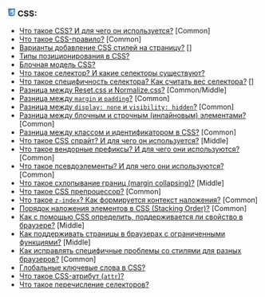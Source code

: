 <h3>
  <img src="../assets/CSS.png" width="16" height="16" />
  <span>CSS:</span>
</h3>

- [Что такое CSS? И для чего он используется?](https://youtu.be/ycYp7CYOnO0?t=251) [Common]
- [Что такое CSS-правило?](https://youtu.be/CjdCxxqObaM?t=228) [Common]
- [Варианты добавление CSS стилей на страницу?](https://youtu.be/ycYp7CYOnO0?t=277) []
- [Типы позиционирования в CSS?](https://youtu.be/ycYp7CYOnO0?t=321)
- [Блочная модель CSS?](https://youtu.be/ycYp7CYOnO0?t=410)
- [Что такое селектор? И какие селекторы существуют?](https://youtu.be/G7hLwudGWL4?t=282)
- [Что такое специфичность селектора? Как считать вес селектора?](https://youtu.be/G7hLwudGWL4?t=358) []
- [Разница между Reset.css и Normalize.css?](https://youtu.be/G7hLwudGWL4?t=445) [Common/Middle]
- [Разница между `margin` и `padding`?](https://youtu.be/1eIRTdgzHtw?t=116) [Common]
- [Разница между `display: none` и `visibility: hidden`?](https://youtu.be/1eIRTdgzHtw?t=139) [Common]
- [Разница между блочным и строчным (инлайновым) элементами?](https://youtu.be/1eIRTdgzHtw?t=188) [Common] 
- [Разница между классом и идентификатором в CSS?](https://youtu.be/CjdCxxqObaM?t=264) [Common]
- [Что такое CSS спрайт? И для чего он используется?](https://youtu.be/CjdCxxqObaM?t=330) [Middle]
- [Что такое вендорные префиксы? И для чего они используются?](https://youtu.be/rlWgI7AvV18?t=234) [Common]
- [Что такое псевдоэлементы? И для чего они используются?](https://youtu.be/rlWgI7AvV18?t=355) [Common]
- [Что такое схлопывание границ (margin collapsing)?](https://youtu.be/kx3dR6ztICU?t=30) [Middle]
- [Что такое CSS препроцессор?](https://youtu.be/kx3dR6ztICU?t=159) [Common]
- [Что такое `z-index`? Как формируется контекст наложения?](https://youtu.be/GZUy2i6QN7o?t=102) [Common]
- [Порядок наложения элементов в CSS (Stacking Order)?](https://youtu.be/GZUy2i6QN7o?t=204) [Common]
- [Как с помощью CSS определить, поддерживается ли свойство в браузере?](https://youtu.be/70VnuTXi4Wk?t=32) [Middle]
- [Как поддерживать страницы в браузерах с ограниченными функциями?](https://youtu.be/70VnuTXi4Wk?t=75) [Middle]
- [Как исправлять специфичные проблемы со стилями для разных браузеров?](https://youtu.be/70VnuTXi4Wk?t=122) [Common]
- [Глобальные ключевые слова в CSS?](https://youtu.be/VYQl2GhbCUs?t=224) 
- [Что такое CSS-атрибут (`attr`)?](https://youtu.be/VYQl2GhbCUs?t=301)
- [Что такое перечисление селекторов?](https://youtu.be/VYQl2GhbCUs?t=336)

